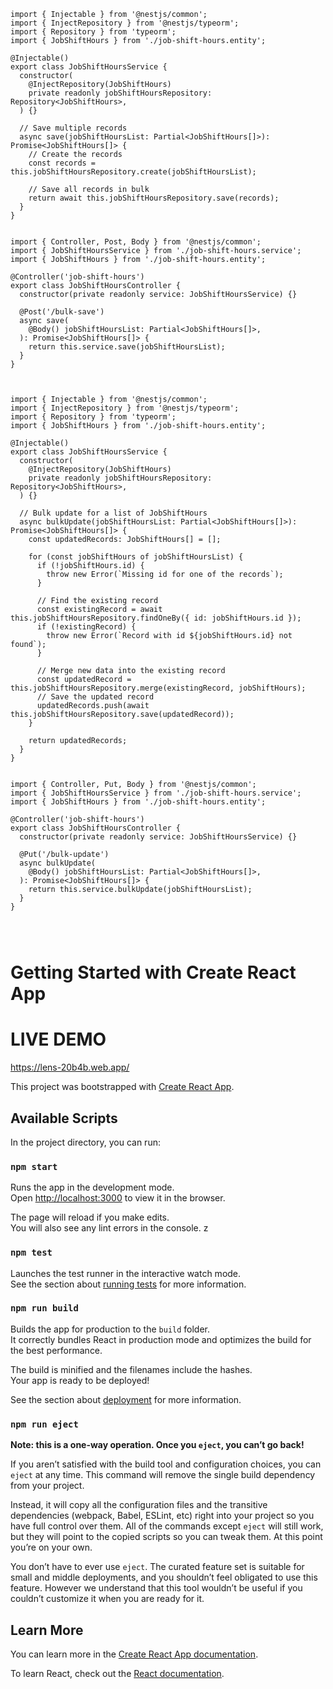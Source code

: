


```
import { Injectable } from '@nestjs/common';
import { InjectRepository } from '@nestjs/typeorm';
import { Repository } from 'typeorm';
import { JobShiftHours } from './job-shift-hours.entity';

@Injectable()
export class JobShiftHoursService {
  constructor(
    @InjectRepository(JobShiftHours)
    private readonly jobShiftHoursRepository: Repository<JobShiftHours>,
  ) {}

  // Save multiple records
  async save(jobShiftHoursList: Partial<JobShiftHours[]>): Promise<JobShiftHours[]> {
    // Create the records
    const records = this.jobShiftHoursRepository.create(jobShiftHoursList);

    // Save all records in bulk
    return await this.jobShiftHoursRepository.save(records);
  }
}


import { Controller, Post, Body } from '@nestjs/common';
import { JobShiftHoursService } from './job-shift-hours.service';
import { JobShiftHours } from './job-shift-hours.entity';

@Controller('job-shift-hours')
export class JobShiftHoursController {
  constructor(private readonly service: JobShiftHoursService) {}

  @Post('/bulk-save')
  async save(
    @Body() jobShiftHoursList: Partial<JobShiftHours[]>,
  ): Promise<JobShiftHours[]> {
    return this.service.save(jobShiftHoursList);
  }
}



import { Injectable } from '@nestjs/common';
import { InjectRepository } from '@nestjs/typeorm';
import { Repository } from 'typeorm';
import { JobShiftHours } from './job-shift-hours.entity';

@Injectable()
export class JobShiftHoursService {
  constructor(
    @InjectRepository(JobShiftHours)
    private readonly jobShiftHoursRepository: Repository<JobShiftHours>,
  ) {}

  // Bulk update for a list of JobShiftHours
  async bulkUpdate(jobShiftHoursList: Partial<JobShiftHours[]>): Promise<JobShiftHours[]> {
    const updatedRecords: JobShiftHours[] = [];

    for (const jobShiftHours of jobShiftHoursList) {
      if (!jobShiftHours.id) {
        throw new Error(`Missing id for one of the records`);
      }

      // Find the existing record
      const existingRecord = await this.jobShiftHoursRepository.findOneBy({ id: jobShiftHours.id });
      if (!existingRecord) {
        throw new Error(`Record with id ${jobShiftHours.id} not found`);
      }

      // Merge new data into the existing record
      const updatedRecord = this.jobShiftHoursRepository.merge(existingRecord, jobShiftHours);
      // Save the updated record
      updatedRecords.push(await this.jobShiftHoursRepository.save(updatedRecord));
    }

    return updatedRecords;
  }
}


import { Controller, Put, Body } from '@nestjs/common';
import { JobShiftHoursService } from './job-shift-hours.service';
import { JobShiftHours } from './job-shift-hours.entity';

@Controller('job-shift-hours')
export class JobShiftHoursController {
  constructor(private readonly service: JobShiftHoursService) {}

  @Put('/bulk-update')
  async bulkUpdate(
    @Body() jobShiftHoursList: Partial<JobShiftHours[]>,
  ): Promise<JobShiftHours[]> {
    return this.service.bulkUpdate(jobShiftHoursList);
  }
}




```


# Getting Started with Create React App

# LIVE DEMO
https://lens-20b4b.web.app/

This project was bootstrapped with [Create React App](https://github.com/facebook/create-react-app).

## Available Scripts

In the project directory, you can run:

### `npm start`

Runs the app in the development mode.\
Open [http://localhost:3000](http://localhost:3000) to view it in the browser.

The page will reload if you make edits.\
You will also see any lint errors in the console.
z
### `npm test`

Launches the test runner in the interactive watch mode.\
See the section about [running tests](https://facebook.github.io/create-react-app/docs/running-tests) for more information.

### `npm run build`

Builds the app for production to the `build` folder.\
It correctly bundles React in production mode and optimizes the build for the best performance.

The build is minified and the filenames include the hashes.\
Your app is ready to be deployed!

See the section about [deployment](https://facebook.github.io/create-react-app/docs/deployment) for more information.

### `npm run eject`

**Note: this is a one-way operation. Once you `eject`, you can’t go back!**

If you aren’t satisfied with the build tool and configuration choices, you can `eject` at any time. This command will remove the single build dependency from your project.

Instead, it will copy all the configuration files and the transitive dependencies (webpack, Babel, ESLint, etc) right into your project so you have full control over them. All of the commands except `eject` will still work, but they will point to the copied scripts so you can tweak them. At this point you’re on your own.

You don’t have to ever use `eject`. The curated feature set is suitable for small and middle deployments, and you shouldn’t feel obligated to use this feature. However we understand that this tool wouldn’t be useful if you couldn’t customize it when you are ready for it.

## Learn More

You can learn more in the [Create React App documentation](https://facebook.github.io/create-react-app/docs/getting-started).

To learn React, check out the [React documentation](https://reactjs.org/).

